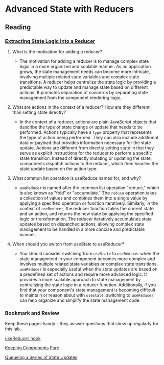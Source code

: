 # Advanced State with Reducers

## Reading

### [Extracting State Logic into a Reducer](https://react.dev/learn/extracting-state-logic-into-a-reducer)

1. What is the motivation for adding a reducer?
   * The motivation for adding a reducer is to manage complex state logic in a more organized and scalable manner. As an application grows, the state management needs can become more intricate, involving multiple related state variables and complex state transitions. A reducer helps centralize the state logic by providing a predictable way to update and manage state based on different actions. It promotes separation of concerns by separating state management from the component rendering logic.

2. What are actions in the context of a reducer? How are they different than setting state directly?
   * In the context of a reducer, actions are plain JavaScript objects that describe the type of state change or update that needs to be performed. Actions typically have a `type` property that represents the type of action being performed. They can also include additional data or payload that provides information necessary for the state update. Actions are different from directly setting state in that they serve as explicit instructions for the reducer to perform a specific state transition. Instead of directly mutating or updating the state, components dispatch actions to the reducer, which then handles the state update based on the action type.

3. What common list operation is useReduce named for, and why?
   * `useReducer` is named after the common list operation "reduce," which is also known as "fold" or "accumulate." The `reduce` operation takes a collection of values and combines them into a single value by applying a specified operation or function iteratively. Similarly, in the context of `useReducer`, the reducer function takes the current state and an action, and returns the new state by applying the specified logic or transformation. The reducer iteratively accumulates state updates based on dispatched actions, allowing complex state management to be handled in a more concise and predictable manner.

4. When should you switch from useState to useReducer?
   * You should consider switching from `useState` to `useReducer` when the state management in your component becomes more complex and involves multiple related state variables or complex state transitions. `useReducer` is especially useful when the state updates are based on a predefined set of actions and require more advanced logic. It provides a more scalable approach to state management by centralizing the state logic in a reducer function. Additionally, if you find that your component's state management is becoming difficult to maintain or reason about with `useState`, switching to `useReducer` can help organize and simplify the state management code.

### Bookmark and Review

Keep these pages handy - they answer questions that show up regularly for this lab.

[useReducer hook](https://react.dev/reference/react/useReducer)

[Keeping Components Pure](https://react.dev/learn/keeping-components-pure)

[Queueing a Series of State Updates](https://react.dev/learn/queueing-a-series-of-state-updates)